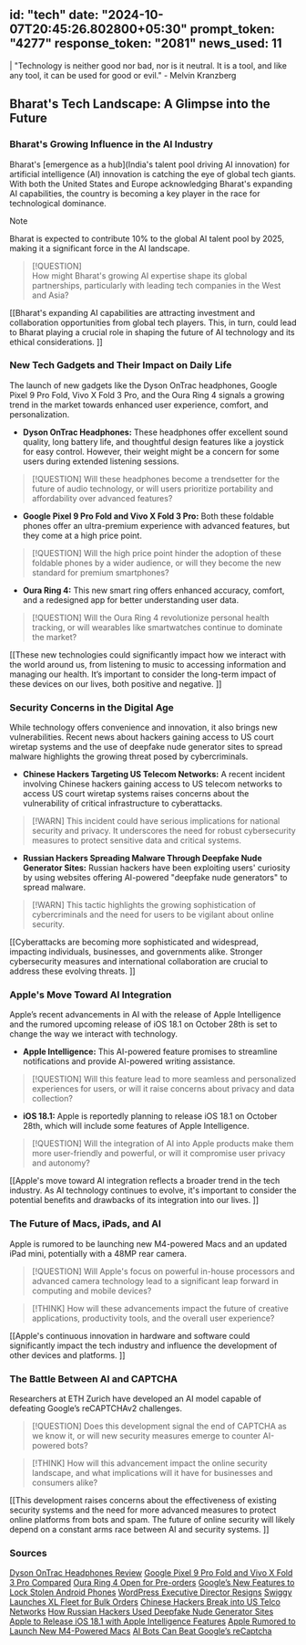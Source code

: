 
id: "tech"
date: "2024-10-07T20:45:26.802800+05:30"
prompt_token: "4277"
response_token: "2081"
news_used: 11
------
| "Technology is neither good nor bad, nor is it neutral. It is a tool, and like any tool, it can be used for good or evil." - Melvin Kranzberg

## Bharat's Tech Landscape: A Glimpse into the Future

### Bharat's Growing Influence in the AI Industry

Bharat's [emergence as a hub](India's talent pool driving AI innovation) for artificial intelligence (AI) innovation is catching the eye of global tech giants. With both the United States and Europe acknowledging Bharat's expanding AI capabilities, the country is becoming a key player in the race for technological dominance. 

> [!NOTE]  
> Bharat is expected to contribute 10% to the global AI talent pool by 2025, making it a significant force in the AI landscape.

> [!QUESTION]  
> How might Bharat's growing AI expertise shape its global partnerships, particularly with leading tech companies in the West and Asia?

[[Bharat's expanding AI capabilities are attracting investment and collaboration opportunities from global tech players. This, in turn, could lead to Bharat playing a crucial role in shaping the future of AI technology and its ethical considerations. ]]

### New Tech Gadgets and Their Impact on Daily Life

The launch of new gadgets like the Dyson OnTrac headphones, Google Pixel 9 Pro Fold, Vivo X Fold 3 Pro, and the Oura Ring 4 signals a growing trend in the market towards enhanced user experience, comfort, and personalization.

- **Dyson OnTrac Headphones:** These headphones offer excellent sound quality, long battery life, and thoughtful design features like a joystick for easy control. However, their weight might be a concern for some users during extended listening sessions.
> [!QUESTION]
>  Will these headphones become a trendsetter for the future of audio technology, or will users prioritize portability and affordability over advanced features?

- **Google Pixel 9 Pro Fold and Vivo X Fold 3 Pro:** Both these foldable phones offer an ultra-premium experience with advanced features, but they come at a high price point. 
> [!QUESTION]
>  Will the high price point hinder the adoption of these foldable phones by a wider audience, or will they become the new standard for premium smartphones?

- **Oura Ring 4:** This new smart ring offers enhanced accuracy, comfort, and a redesigned app for better understanding user data. 
> [!QUESTION]
>  Will the Oura Ring 4 revolutionize personal health tracking, or will wearables like smartwatches continue to dominate the market? 

[[These new technologies could significantly impact how we interact with the world around us, from listening to music to accessing information and managing our health. It’s important to consider the long-term impact of these devices on our lives, both positive and negative. ]]

### Security Concerns in the Digital Age

While technology offers convenience and innovation, it also brings new vulnerabilities. Recent news about hackers gaining access to US court wiretap systems and the use of deepfake nude generator sites to spread malware highlights the growing threat posed by cybercriminals.

- **Chinese Hackers Targeting US Telecom Networks:**  A recent incident involving Chinese hackers gaining access to US telecom networks to access US court wiretap systems raises concerns about the vulnerability of critical infrastructure to cyberattacks. 
> [!WARN]
>  This incident could have serious implications for national security and privacy. It underscores the need for robust cybersecurity measures to protect sensitive data and critical systems.

- **Russian Hackers Spreading Malware Through Deepfake Nude Generator Sites:**  Russian hackers have been exploiting users' curiosity by using websites offering AI-powered "deepfake nude generators" to spread malware. 
> [!WARN]
>  This tactic highlights the growing sophistication of cybercriminals and the need for users to be vigilant about online security.

[[Cyberattacks are becoming more sophisticated and widespread, impacting individuals, businesses, and governments alike.  Stronger cybersecurity measures and international collaboration are crucial to address these evolving threats. ]]

### Apple's Move Toward AI Integration

Apple’s recent advancements in AI with the release of Apple Intelligence and the rumored upcoming release of iOS 18.1 on October 28th is set to change the way we interact with technology. 

- **Apple Intelligence:** This AI-powered feature promises to streamline notifications and provide AI-powered writing assistance.  
> [!QUESTION]
>  Will this feature lead to more seamless and personalized experiences for users, or will it raise concerns about privacy and data collection?

- **iOS 18.1:**  Apple is reportedly planning to release iOS 18.1 on October 28th, which will include some features of Apple Intelligence. 
> [!QUESTION]
>  Will the integration of AI into Apple products make them more user-friendly and powerful, or will it compromise user privacy and autonomy?

[[Apple's move toward AI integration reflects a broader trend in the tech industry.  As AI technology continues to evolve, it's important to consider the potential benefits and drawbacks of its integration into our lives. ]]

### The Future of Macs, iPads, and AI

Apple is rumored to be launching new M4-powered Macs and an updated iPad mini, potentially with a 48MP rear camera. 

> [!QUESTION]
>  Will Apple's focus on powerful in-house processors and advanced camera technology lead to a significant leap forward in computing and mobile devices?

> [!THINK]
>  How will these advancements impact the future of creative applications, productivity tools, and the overall user experience? 

[[Apple's continuous innovation in hardware and software could significantly impact the tech industry and influence the development of other devices and platforms. ]]

### The Battle Between AI and CAPTCHA

Researchers at ETH Zurich have developed an AI model capable of defeating Google’s reCAPTCHAv2 challenges. 

> [!QUESTION]
>  Does this development signal the end of CAPTCHA as we know it, or will new security measures emerge to counter AI-powered bots?

> [!THINK]
>  How will this advancement impact the online security landscape, and what implications will it have for businesses and consumers alike?

[[This development raises concerns about the effectiveness of existing security systems and the need for more advanced measures to protect online platforms from bots and spam.  The future of online security will likely depend on a constant arms race between AI and security systems. ]]


### Sources

[Dyson OnTrac Headphones Review](https://www.thehindu.com/sci-tech/technology/gadgets/dyson-ontrac-review-thoughtful-headphones-with-excellent-sound-and-long-battery-life/article68727761.ece)
[Google Pixel 9 Pro Fold and Vivo X Fold 3 Pro Compared](https://www.thehindu.com/sci-tech/technology/google-pixel-9-pro-fold-and-vivo-x-fold-3-pro-compared-specs-features-prices/article68720642.ece)
[Oura Ring 4 Open for Pre-orders](https://www.thehindu.com/sci-tech/technology/oura-ring-4-with-redesigned-app-and-smart-sensing-platform-open-for-pre-orders/article68727181.ece)
[Google’s New Features to Lock Stolen Android Phones](https://www.thehindu.com/sci-tech/technology/google-rolls-out-new-features-that-lock-your-stolen-android-phones/article68727299.ece)
[WordPress Executive Director Resigns](https://www.thehindu.com/sci-tech/technology/wordpress-executive-director-josepha-haden-chomphosy-resigns/article68727099.ece)
[Swiggy Launches XL Fleet for Bulk Orders](https://www.thehindu.com/sci-tech/technology/ipo-bound-swiggy-launches-xl-fleet-to-cater-to-bulk-orders/article68727091.ece)
[Chinese Hackers Break into US Telco Networks](https://www.firstpost.com/tech/chinese-hackers-broke-into-us-telco-networks-to-access-us-court-wiretap-systems-13822776.html)
[How Russian Hackers Used Deepfake Nude Generator Sites](https://www.firstpost.com/tech/how-russian-hackers-used-deepfake-nude-generator-sites-to-spread-malware-13822734.html)
[Apple to Release iOS 18.1 with Apple Intelligence Features](https://www.firstpost.com/tech/apple-likely-to-release-ios-18-1-some-features-of-apple-intelligence-to-general-public-on-oct-28-13822733.html)
[Apple Rumored to Launch New M4-Powered Macs](https://www.firstpost.com/tech/apple-rumoured-to-launch-new-m4-powered-macs-soon-start-shipping-from-november-1-13822695.html)
[AI Bots Can Beat Google’s reCaptcha](https://www.firstpost.com/tech/ai-bots-can-now-beat-googles-anti-spam-system-is-recaptcha-a-thing-of-the-past-13822672.html) 

